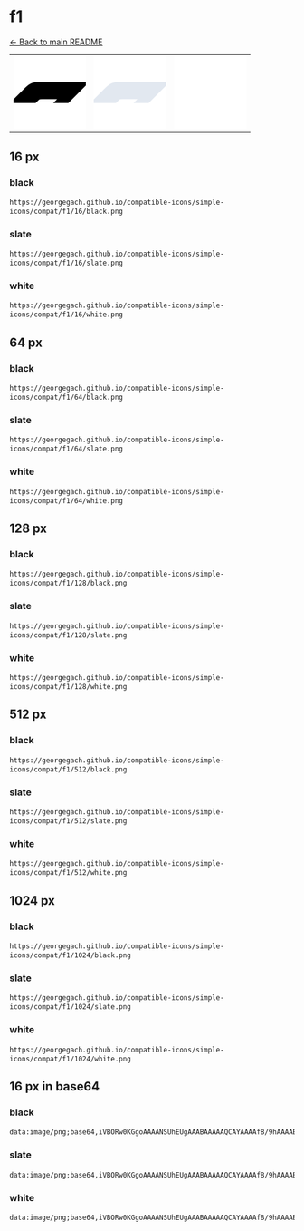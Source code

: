 # f1

[← Back to main README](../../README.md)

<table><tr>
  <td><img src="./128/black.png" width="128" alt="f1 black icon" /></td>
  <td><img src="./128/slate.png" width="128" alt="f1 slate icon" /></td>
  <td><img src="./128/white.png" width="128" alt="f1 white icon" /></td>
</tr></table>

## 16 px

### black
```
https://georgegach.github.io/compatible-icons/simple-icons/compat/f1/16/black.png
```

### slate
```
https://georgegach.github.io/compatible-icons/simple-icons/compat/f1/16/slate.png
```

### white
```
https://georgegach.github.io/compatible-icons/simple-icons/compat/f1/16/white.png
```

## 64 px

### black
```
https://georgegach.github.io/compatible-icons/simple-icons/compat/f1/64/black.png
```

### slate
```
https://georgegach.github.io/compatible-icons/simple-icons/compat/f1/64/slate.png
```

### white
```
https://georgegach.github.io/compatible-icons/simple-icons/compat/f1/64/white.png
```

## 128 px

### black
```
https://georgegach.github.io/compatible-icons/simple-icons/compat/f1/128/black.png
```

### slate
```
https://georgegach.github.io/compatible-icons/simple-icons/compat/f1/128/slate.png
```

### white
```
https://georgegach.github.io/compatible-icons/simple-icons/compat/f1/128/white.png
```

## 512 px

### black
```
https://georgegach.github.io/compatible-icons/simple-icons/compat/f1/512/black.png
```

### slate
```
https://georgegach.github.io/compatible-icons/simple-icons/compat/f1/512/slate.png
```

### white
```
https://georgegach.github.io/compatible-icons/simple-icons/compat/f1/512/white.png
```

## 1024 px

### black
```
https://georgegach.github.io/compatible-icons/simple-icons/compat/f1/1024/black.png
```

### slate
```
https://georgegach.github.io/compatible-icons/simple-icons/compat/f1/1024/slate.png
```

### white
```
https://georgegach.github.io/compatible-icons/simple-icons/compat/f1/1024/white.png
```

## 16 px in base64

### black
```
data:image/png;base64,iVBORw0KGgoAAAANSUhEUgAAABAAAAAQCAYAAAAf8/9hAAAABmJLR0QA/wD/AP+gvaeTAAAAkUlEQVQ4je3QsQ4BURCF4W8RRC8KKkpPofcmHk+p1qhVKEVBLBGRoFjNaGRJNto9ySQzJ/PfOzmU+ltJjjfEAI2ij3WwwB5PZF/qgTT6wxvuYhXmGSdcccupY+yt0XvD6zDTgPN+vuTBSZzcDrCFKpaYxTKM0UcTG4ywhRomH1lkmOIecz2yqcQ8x+53nKUK6QUVCjKbNKyFYgAAAABJRU5ErkJggg==
```

### slate
```
data:image/png;base64,iVBORw0KGgoAAAANSUhEUgAAABAAAAAQCAYAAAAf8/9hAAAABmJLR0QA/wD/AP+gvaeTAAAA00lEQVQ4je2QvUoDURgF59xcDQj+xBgMuIWoW/kU9r6Jj5fSIjZpbLRJJwFRFGElBBck7OYeC0VCSBGxzZQfzBn4YM2/0eLh8fX9XAqntpp/Ghi9lYeNVPckjgUtQ1xuqBIubVrgQgBPRXHkOvaBHJgIGXnDdljS+wT2gYdQzy70I98AZ4gxRsDeYtj4Q6ial7Os/RyZxTuggzTGbCE3BPcpcU3AALIuhU7A2/MyQEyJq++Ef1PTcreX55oCDIfe3DmY3KZEAFCsBlm387LKg9esyBc8BVaS+G9+TAAAAABJRU5ErkJggg==
```

### white
```
data:image/png;base64,iVBORw0KGgoAAAANSUhEUgAAABAAAAAQCAYAAAAf8/9hAAAABmJLR0QA/wD/AP+gvaeTAAAAqUlEQVQ4je3Qv0oCcBTF8c/N/uEYRINNSlNP0e6b9HiNDU0tzm46hoOiUotUw2n5BSEZSKvf6XDhnnPv4cC/qe1BklsMcLaXU5KrJKMk8ySf2c1HklXTi2rLPTzhBq8ITnD0S9YGF5jiTpJekklzXCVZ70h+S7JsepLkGirJHJdYo4sOxnhsl8AQfZx/J1fVCxzjfrsOPFTVe3vvFKMf7zxX1Wyvgg/8zRfnu43mF+h0QgAAAABJRU5ErkJggg==
```

